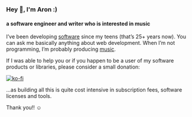 ### Hey 👋, I'm Aron :) 
#### a software engineer and writer who is interested in music

I’ve been developing [software](https://aron-homberg.de/projects) since my teens (that’s 25+ years now). 
You can ask me basically anything about web development. 
When I’m not programming, I’m probably producing [music](https://aron-homberg.de/music).

If I was able to help you or if you happen to be a user of my software products or libraries, please consider a small donation:

[![ko-fi](https://ko-fi.com/img/githubbutton_sm.svg)](https://ko-fi.com/E1E2C76PG)

...as building all this is quite cost intensive in subscription fees, software licenses and tools.

Thank you!! ☺️

<!--
**kyr0/kyr0** is a ✨ _special_ ✨ repository because its `README.md` (this file) appears on your GitHub profile.

Here are some ideas to get you started:

- 🔭 I’m currently working on ...
- 🌱 I’m currently learning ...
- 👯 I’m looking to collaborate on ...
- 🤔 I’m looking for help with ...
- 💬 Ask me about ...
- 📫 How to reach me: ...
- 😄 Pronouns: ...
- ⚡ Fun fact: ...
-->
